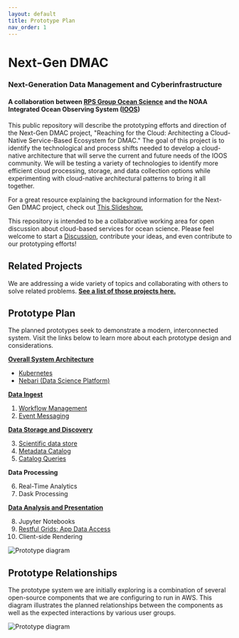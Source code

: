 ```yaml
---
layout: default
title: Prototype Plan
nav_order: 1
---
```


# Next-Gen DMAC
### Next-Generation Data Management and Cyberinfrastructure
#### A collaboration between [RPS Group Ocean Science](https://www.rpsgroup.com/services/oceans-and-coastal/) and the NOAA Integrated Ocean Observing System ([IOOS](https://ioos.noaa.gov/))
This public repository will describe the prototyping efforts and direction of the Next-Gen DMAC project, "Reaching for the Cloud: Architecting a Cloud-Native Service-Based Ecosystem for DMAC." The goal of this project is to identify the technological and process shifts needed to develop a cloud-native architecture that will serve the current and future needs of the IOOS community. We will be testing a variety of technologies to identify more efficient cloud processing, storage, and data collection options while experimenting with cloud-native architectural patterns to bring it all together.

For a great resource explaining the background information for the Next-Gen DMAC project, check out [This Slideshow.](https://github.com/asascience-open/nextgen-dmac/blob/main/docs/DMAC%20NextGen%20Background%20Info.pdf)

This repository is intended to be a collaborative working area for open discussion about cloud-based services for ocean science. Please feel welcome to start a [Discussion](https://github.com/asascience-open/nextgen-dmac/discussions), contribute your ideas, and even contribute to our prototyping efforts!

## Related Projects

We are addressing a wide variety of topics and collaborating with others to solve related problems. **[See a list of those projects here.](related_projects.md)**

## Prototype Plan

The planned prototypes seek to demonstrate a modern, interconnected system. Visit the links below to learn more about each prototype design and considerations.

**[Overall System Architecture](architecture/architecture.md)**
- [Kubernetes](architecture/kubernetes.md)
- [Nebari (Data Science Platform)](architecture/nebari.md)

**[Data Ingest](ingest/ingest.md)**

1.  [Workflow Management](ingest/workflows.md)
2.  [Event Messaging](ingest/events.md)

**[Data Storage and Discovery](metadata/storage-and-discovery.md)**

3.  [Scientific data store](metadata/data-formats.md)
4.  [Metadata Catalog](metadata/catalog.md)
5.  [Catalog Queries](metadata/queries.md)

**Data Processing**

6.  Real-Time Analytics
7.  Dask Processing

**[Data Analysis and Presentation](analysis/analysis.md)**

8.  Jupyter Notebooks
9. [Restful Grids: App Data Access](analysis/data-access.md)
10. Client-side Rendering


![Prototype diagram](/assets/prototype-diagram.png)

## Prototype Relationships

The prototype system we are initially exploring is a combination of several open-source components that we are configuring to run in AWS. This diagram illustrates the planned relationships between the components as well as the expected interactions by various user groups.

![Prototype diagram](/assets/prototype-relationships.png)